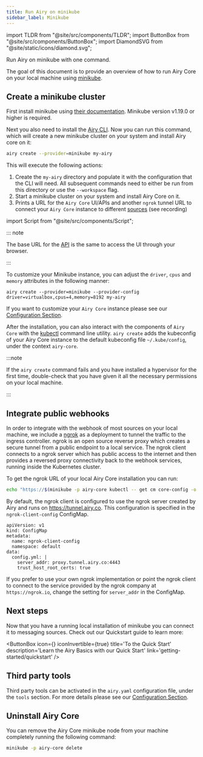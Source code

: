 ```yaml
---
title: Run Airy on minikube
sidebar_label: Minikube
---
```


import TLDR from "@site/src/components/TLDR";
import ButtonBox from "@site/src/components/ButtonBox";
import DiamondSVG from "@site/static/icons/diamond.svg";

<TLDR>
Run Airy on minikube with one command.
</TLDR>

The goal of this document is to provide an overview of how to run Airy Core on
your local machine using [minikube](https://minikube.sigs.k8s.io/).

## Create a minikube cluster

First install minikube using [their documentation](https://kubernetes.io/docs/tasks/tools/#minikube). Minikube version v1.19.0 or higher is required.

Next you also need to install the [Airy CLI](cli/introduction.md). Now you can run this command, which will create a new
minikube cluster on your system and install Airy core on it:

```bash
airy create --provider=minikube my-airy
```

This will execute the following actions:

1. Create the `my-airy` directory and populate it with the configuration that the CLI will need. All subsequent commands need to either be run from this directory or use the `--workspace` flag.
2. Start a minikube cluster on your system and install Airy Core on it.
3. Prints a URL for the `Airy Core` UI/APIs and another `ngrok` tunnel URL to connect your `Airy Core` instance to different [sources](../../sources/introduction.md) (see recording)

import Script from "@site/src/components/Script";

<Script data-cols="90" id="asciicast-NHuy672OHO4I4rvXMCZAG6H2P" src="https://asciinema.org/a/NHuy672OHO4I4rvXMCZAG6H2P.js"></Script> 

::: note

The base URL for the [API](../../api/introduction.md) is the same to access the UI through your browser.

:::

To customize your Minikube instance, you can adjust the `driver`, `cpus` and `memory` attributes in the following manner:

```
airy create --provider=minikube --provider-config driver=virtualbox,cpus=4,memory=8192 my-airy
```

If you want to customize your `Airy Core` instance please see our [Configuration
Section](configuration.md).

After the installation, you can also interact with the components of `Airy Core` with the [kubectl](https://kubernetes.io/docs/tasks/tools/) command line utility.
`airy create` adds the kubeconfig of your Airy Core instance to the default kubeconfig file `~/.kube/config`, under the context `airy-core`.

:::note 

If the `airy create` command fails and you have installed a hypervisor for the first time, double-check that you have given it all the necessary permissions on your local machine. 

:::
## Integrate public webhooks

In order to integrate with the webhook of most sources on your local machine, we
include a [ngrok](https://ngrok.com/) as a deployment to tunnel the traffic to
the ingress controller. ngrok is an open source reverse proxy which creates a
secure tunnel from a public endpoint to a local service. The ngrok client
connects to a ngrok server which has public access to the internet and then
provides a reversed proxy connectivity back to the webhook services, running
inside the Kubernetes cluster.

To get the ngrok URL of your local Airy Core installation you can run:

```sh
echo "https://$(minikube -p airy-core kubectl -- get cm core-config -o jsonpath='{.data.CORE_ID}').tunnel.airy.co"
```

By default, the ngrok client is configured to use the ngrok server created by
Airy and runs on https://tunnel.airy.co. This configuration is specified in
the `ngrok-client-config` ConfigMap.

```
apiVersion: v1
kind: ConfigMap
metadata:
  name: ngrok-client-config
  namespace: default
data:
  config.yml: |
    server_addr: proxy.tunnel.airy.co:4443
    trust_host_root_certs: true
```

If you prefer to use your own ngrok implementation or point the ngrok client to
connect to the service provided by the ngrok company at `https://ngrok.io`,
change the setting for `server_addr` in the ConfigMap.

## Next steps

Now that you have a running local installation of minikube you can connect it to
messaging sources. Check out our Quickstart guide to learn more:

<ButtonBox
icon={<DiamondSVG />}
iconInvertible={true}
title='To the Quick Start'
description='Learn the Airy Basics with our Quick Start'
link='getting-started/quickstart'
/>

## Third party tools

Third party tools can be activated in the `airy.yaml` configuration file, under the `tools` section.
For more details please see our [Configuration Section](configuration.md).

## Uninstall Airy Core

You can remove the Airy Core minikube node from your machine completely running
the following command:

```sh
minikube -p airy-core delete
```
